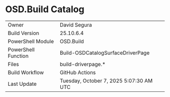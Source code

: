 ﻿# OSD.Build Catalog

| | |
|-|-|
| Owner | David Segura |
| Build Version | 25.10.6.4 |
| PowerShell Module | OSD.Build |
| PowerShell Function | Build-OSDCatalogSurfaceDriverPage |
| Files | build-driverpage.* |
| Build Workflow | GitHub Actions |
| Last Update | Tuesday, October 7, 2025 5:07:30 AM UTC |
